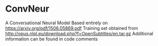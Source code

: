 # ConvNeur
A Conversational Neural Model
Based entirely on https://arxiv.org/pdf/1506.05869.pdf
Training set obtained from http://opus.nlpl.eu/download.php?f=OpenSubtitles/en.tar.gz
Additional information can be found in code comments
